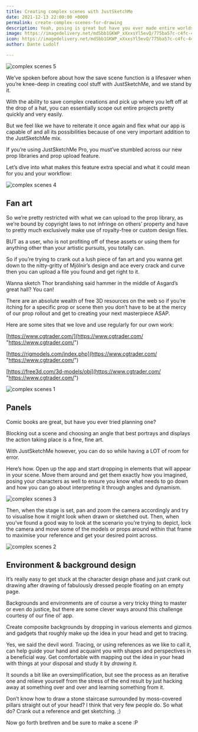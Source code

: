 ```yaml
---
title: Creating complex scenes with JustSketchMe
date: 2021-12-13 22:00:00 +0000
permalink: create-complex-scenes-for-drawing
description: Yeah, posing is great but have you ever made entire worlds?
image: https://imagedelivery.net/mdSbb1GKWP_xXxxsYl5evQ/775ba57c-c4fc-44f6-79ba-e78cc8487e00/optimised
icon: https://imagedelivery.net/mdSbb1GKWP_xXxxsYl5evQ/775ba57c-c4fc-44f6-79ba-e78cc8487e00/optimised
author: Dante Ludolf

---
```

![complex scenes 5](https://imagedelivery.net/mdSbb1GKWP_xXxxsYl5evQ/775ba57c-c4fc-44f6-79ba-e78cc8487e00/optimised)

We’ve spoken before about how the save scene function is a lifesaver when you’re knee-deep in creating cool stuff with JustSketchMe, and we stand by it.

With the ability to save complex creations and pick up where you left off at the drop of a hat, you can essentially scope out entire projects pretty quickly and very easily.

But we feel like we have to reiterate it once again and flex what our app is capable of and all its possibilities because of one very important addition to the JustSketchMe mix.

If you’re using JustSketchMe Pro, you must’ve stumbled across our new prop libraries and prop upload feature.

Let’s dive into what makes this feature extra special and what it could mean for you and your workflow:

![complex scenes 4](https://imagedelivery.net/mdSbb1GKWP_xXxxsYl5evQ/8b28c90f-a764-4bde-706c-2321d5c77300/optimised)

## Fan art

So we’re pretty restricted with what we can upload to the prop library, as we’re bound by copyright laws to not infringe on others’ property and have to pretty much exclusively make use of royalty-free or custom design files.

BUT as a user, who is not profiting off of these assets or using them for anything other than your artistic pursuits, you totally can.

So if you’re trying to crank out a lush piece of fan art and you wanna get down to the nitty-gritty of Mjölnir’s design and ace every crack and curve then you can upload a file you found and get right to it.

Wanna sketch Thor brandishing said hammer in the middle of Asgard’s great hall? You can!

There are an absolute wealth of free 3D resources on the web so if you’re itching for a specific prop or scene then you don’t have to be at the mercy of our prop rollout and get to creating your next masterpiece ASAP.

Here are some sites that we love and use regularly for our own work:

[https://www.cgtrader.com/](https://www.cgtrader.com/ "https://www.cgtrader.com/")

[https://rigmodels.com/index.php](https://www.cgtrader.com/ "https://www.cgtrader.com/")

[https://free3d.com/3d-models/obj](https://www.cgtrader.com/ "https://www.cgtrader.com/")

![complex scenes 1](https://imagedelivery.net/mdSbb1GKWP_xXxxsYl5evQ/399f5fba-f8dc-4d81-2eb1-02f607fd0e00/optimised)

## Panels

Comic books are great, but have you ever tried planning one?

Blocking out a scene and choosing an angle that best portrays and displays the action taking place is a fine, fine art.

With JustSketchMe however, you can do so while having a LOT of room for error.

Here’s how. Open up the app and start dropping in elements that will appear in your scene. Move them around and get them exactly how you imagined, posing your characters as well to ensure you know what needs to go down and how you can go about interpreting it through angles and dynamism.

![complex scenes 3](https://imagedelivery.net/mdSbb1GKWP_xXxxsYl5evQ/ef11b9f0-0a79-4667-b086-cd5838824a00/optimised)

Then, when the stage is set, pan and zoom the camera accordingly and try to visualise how it might look when drawn or sketched out. Then, when you’ve found a good way to look at the scenario you’re trying to depict, lock the camera and move some of the models or props around within that frame to maximise your reference and get your desired point across.

![complex scenes 2](https://imagedelivery.net/mdSbb1GKWP_xXxxsYl5evQ/2de2a846-3ec7-4b8f-5390-be49aac5a200/optimised)

## Environment & background design

It’s really easy to get stuck at the character design phase and just crank out drawing after drawing of fabulously dressed people floating on an empty page.

Backgrounds and environments are of course a very tricky thing to master or even do justice, but there are some clever ways around this challenge courtesy of our fine ol’ app.

Create composite backgrounds by dropping in various elements and gizmos and gadgets that roughly make up the idea in your head and get to tracing.

Yes, we said the devil word. Tracing, or using references as we like to call it, can help guide your hand and acquaint you with shapes and perspectives in a beneficial way. Get comfortable with mapping out the idea in your head with things at your disposal and study it by _drawing_ it.

It sounds a bit like an oversimplification, but see the process as an iterative one and relieve yourself from the stress of the end result by just hacking away at something over and over and learning something from it.

Don’t know how to draw a stone staircase surrounded by moss-covered pillars straight out of your head? I think that very few people do. So what do? Crank out a reference and get sketching. ;)

Now go forth brethren and be sure to make a scene :P